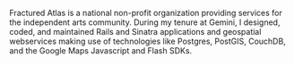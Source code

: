 <!--
title: Fractured Atlas
location: Los Angeles, CA & New York, NY
description: Helping artists succeed as entrepreneurs
position: Senior Developer, UI Designer
website: http://fracturedatlas.org
start: 2008-03-15
end: 2010-12-01
-->

Fractured Atlas is a national non-profit organization providing services for the independent arts community. During my tenure at Gemini, I designed, coded, and maintained Rails and Sinatra applications and geospatial webservices making use of technologies like Postgres, PostGIS, CouchDB, and the Google Maps Javascript and Flash SDKs.
